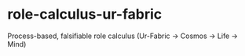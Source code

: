 # role-calculus-ur-fabric
Process-based, falsifiable role calculus (Ur-Fabric → Cosmos → Life → Mind)
